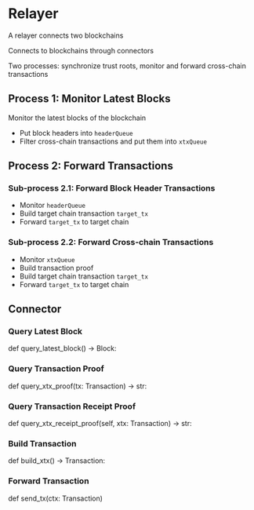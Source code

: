 # Relayer

A relayer connects two blockchains

Connects to blockchains through connectors

Two processes: synchronize trust roots, monitor and forward cross-chain transactions

## Process 1: Monitor Latest Blocks

Monitor the latest blocks of the blockchain
- Put block headers into `headerQueue`
- Filter cross-chain transactions and put them into `xtxQueue`

## Process 2: Forward Transactions

### Sub-process 2.1: Forward Block Header Transactions

- Monitor `headerQueue`
- Build target chain transaction `target_tx`
- Forward `target_tx` to target chain

### Sub-process 2.2: Forward Cross-chain Transactions

- Monitor `xtxQueue`
- Build transaction proof
- Build target chain transaction `target_tx`
- Forward `target_tx` to target chain

## Connector

### Query Latest Block

def query_latest_block() -> Block:

### Query Transaction Proof

def query_xtx_proof(tx: Transaction) -> str:

### Query Transaction Receipt Proof

def query_xtx_receipt_proof(self, xtx: Transaction) -> str:

### Build Transaction

def build_xtx() -> Transaction:

### Forward Transaction

def send_tx(ctx: Transaction)

